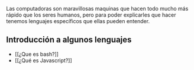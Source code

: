 Las computadoras son maravillosas maquinas que hacen todo mucho más rápido que los seres humanos, pero para poder explicarles que hacer tenemos lenguajes específicos que ellas pueden entender.

## Introducción a algunos lenguajes
* [[¿Que es bash?]]
* [[¿Qué es Javascript?]]
